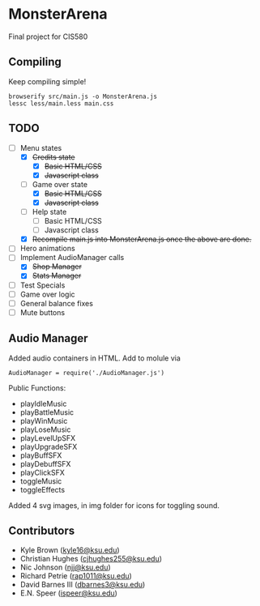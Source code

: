 # MonsterArena

Final project for CIS580

## Compiling

Keep compiling simple!

```browserify src/main.js -o MonsterArena.js```  
```lessc less/main.less main.css```

## TODO

- [ ] Menu states
	- [x] ~~Credits state~~
		- [x] ~~Basic HTML/CSS~~
		- [x] ~~Javascript class~~
	- [ ] Game over state
		- [x] ~~Basic HTML/CSS~~
		- [x] ~~Javascript class~~
    - [ ] Help state
		- [ ] Basic HTML/CSS
		- [ ] Javascript class
	- [x] ~~Recompile main.js into MonsterArena.js once the above are done.~~
- [ ] Hero animations
- [ ] Implement AudioManager calls
	- [x] ~~Shop Manager~~
	- [x] ~~Stats Manager~~
- [ ] Test Specials
- [ ] Game over logic
- [ ] General balance fixes
- [ ] Mute buttons

## Audio Manager
Added audio containers in HTML. Add to molule via

```AudioManager = require('./AudioManager.js')```

Public Functions:
* playIdleMusic
* playBattleMusic
* playWinMusic
* playLoseMusic
* playLevelUpSFX
* playUpgradeSFX
* playBuffSFX
* playDebuffSFX
* playClickSFX
* toggleMusic
* toggleEffects

Added 4 svg images, in img folder for icons for toggling sound.

## Contributors

* Kyle Brown (kyle16@ksu.edu)
* Christian Hughes (cjhughes255@ksu.edu)
* Nic Johnson (njj@ksu.edu)
* Richard Petrie (rap1011@ksu.edu)
* David Barnes III (dbarnes3@ksu.edu)
* E.N. Speer (ispeer@ksu.edu)
